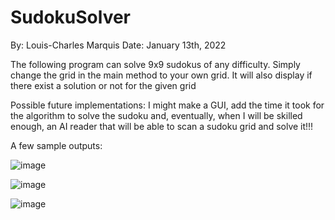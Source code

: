 # SudokuSolver
By: Louis-Charles Marquis
Date: January 13th, 2022

The following program can solve 9x9 sudokus of any difficulty. 
Simply change the grid in the main method to your own grid.
It will also display if there exist a solution or not for the given grid

Possible future implementations: I might make a GUI, add the time it took for the algorithm 
    to solve the sudoku and, eventually, when I will be skilled enough, an AI reader that will be able 
    to scan a sudoku grid and solve it!!!
    
A few sample outputs:

![image](https://user-images.githubusercontent.com/79820336/168314834-c02c399a-7f0e-45ef-8c6c-d0a23c43b3eb.png)

![image](https://user-images.githubusercontent.com/79820336/168316569-ac4c0a12-7dd9-41eb-ab41-0720854f7be1.png)

![image](https://user-images.githubusercontent.com/79820336/168315943-558a1505-28b4-47e5-985b-129fbd34ebda.png)

